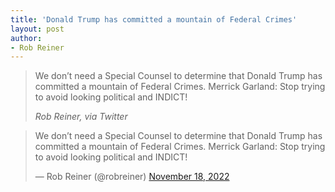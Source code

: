 ```yaml
---
title: 'Donald Trump has committed a mountain of Federal Crimes'
layout: post
author:
- Rob Reiner
---
```


> We don’t need a Special Counsel to determine that Donald Trump has committed a mountain of Federal Crimes. Merrick Garland: Stop trying to avoid looking political and INDICT!
>
> <cite>Rob Reiner, via Twitter</cite>

<blockquote class="twitter-tweet"><p lang="en" dir="ltr">We don’t need a Special Counsel to determine that Donald Trump has committed a mountain of Federal Crimes. Merrick Garland: Stop trying to avoid looking political and INDICT!</p>&mdash; Rob Reiner (@robreiner) <a href="https://twitter.com/robreiner/status/1593682426529660929?ref_src=twsrc%5Etfw">November 18, 2022</a></blockquote> <script async src="https://platform.twitter.com/widgets.js" charset="utf-8"></script>
